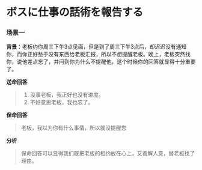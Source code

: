 
# ボスに仕事の話術を報告する


### 场景一

**背景**：老板约你周三下午3点见面，但是到了周三下午3点后，却迟迟没有通知你，而你正好愁于没有东西给老板汇报，所以不想提醒老板。晚上，老板突然找你，说他差点忘了，并问到你为什么不提醒他，这个时候你的回答就显得十分重要了。

**送命回答**

> 1. 没事老板，我正好也没有进度。
> 2. 不好意思老板，我也忘了。

**保命回答**

> 老板，我以为你有什么事情，所以就没提醒您

**分析**

> 保命回答可以显得我们既把老板的相约放在心上，又善解人意，替老板找了理由。
